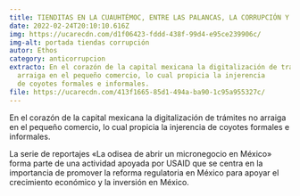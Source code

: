 ```yaml
---
title: TIENDITAS EN LA CUAUHTÉMOC, ENTRE LAS PALANCAS, LA CORRUPCIÓN Y LOS GESTORES
date: 2022-02-24T20:10:10.616Z
img: https://ucarecdn.com/d1f06423-fddd-438f-99d4-e95ce239906c/
img-alt: portada tiendas corrupción
autor: Ethos
category: anticorrupcion
extracto: En el corazón de la capital mexicana la digitalización de trámites no
  arraiga en el pequeño comercio, lo cual propicia la injerencia
  de coyotes formales e informales.
file: https://ucarecdn.com/413f1665-85d1-494a-ba90-1c95a955327c/
---
```

<!--StartFragment-->

En el corazón de la capital mexicana la digitalización de trámites no arraiga en el pequeño comercio, lo cual propicia la injerencia de coyotes formales e informales. 

La serie de reportajes «La odisea de abrir un micronegocio en México» forma parte de una actividad apoyada por USAID que se centra en la importancia de promover la reforma regulatoria en México para apoyar el crecimiento económico y la inversión en México.

<!--EndFragment-->